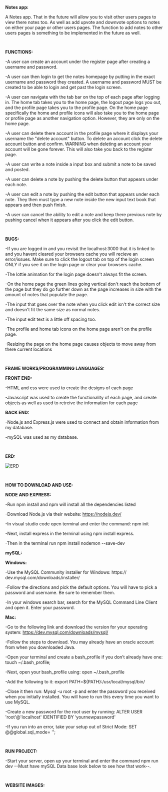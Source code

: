 ﻿
**Notes app:**

A Notes app. That in the future will allow you to visit other users pages to view there notes too. As well as add upvote and downvote options to notes on either your page or other users pages. The function to add notes to other users pages is something to be implemented in the future as well.

<pre>

</pre>

**FUNCTIONS:**

-A user can create an account under the register page after creating a username and password.

-A user can then login to get the notes homepage by putting in the exact username and password they created. A username and password MUST be created to be able to login and get past the login screen.

-A user can navigate with the tab bar on the top of each page after logging in. The home tab takes you to the home page, the logout page logs you out, and the profile page takes you to the profile page. On the home page specifically the home and profile icons will also take you to the home page or profile page as another navigation option. However, they are only on the home page.

-A user can delete there account in the profile page
where it displays your username the "delete account" button. To delete an account click the delete account button and confirm. WARNING when deleting an account your account will be gone forever. This will also take you back to the register page.

-A user can write a note inside a input box and submit a note to be saved and posted.

-A user can delete a note by pushing the delete button that appears under each note.

-A user can edit a note by pushing the edit button that appears under each note. They then must type a new note inside the new input text book that appears and then push finish.

-A user can cancel the ability to edit a note and keep there previous note by pushing cancel when it appears after you click the edit button.

<pre>

</pre>

**BUGS:**

-If you are logged in and you revisit the localhost:3000 that it is linked to and you havent cleared your browsers cache you will recieve an error/issues. Make sure to click the logout tab on top of the login screen ONLY if you see it on the login page or clear your browsers cache.

-The lottie animation for the login page doesn't always fit the screen.

-On the home page the green lines going vertical don't reach the bottom of the page but they do go further down as the page increases in size with the amount of notes that populate the page.

-The input that goes over the note when you click edit isn't the correct size and doesn't fit the same size as normal notes.

-The input edit text is a little off spacing too.

-The profile and home tab icons on the home page aren't on the profile page.

-Resizing the page on the home page causes objects to move away from there current locations

<pre>

</pre>

**FRAME WORKS/PROGRAMMING LANGUAGES:**

**FRONT END:**

-HTML and css were used to create the designs of each page

-Javascript was used to create the functionality of each page, and create objects as well as used to retreive the information for each page

**BACK END:**

-Node.js and Express.js were used to connect and obtain information from my database.

-mySQL was used as my database.

<pre>

</pre>

**ERD:**

![ERD](https://user-images.githubusercontent.com/77566307/168484555-8f56814c-563e-413c-8966-2725021e5458.png)

<pre>

</pre>

**HOW TO DOWNLOAD AND USE:**

**NODE AND EXPRESS:**

-Run npm install and npm will install all the dependencies listed

-Download Node.js via their website: https://nodejs.dev/

-In visual studio code open terminal and enter the command: npm init

-Next, install express in the terminal using npm install express.

-Then in the terminal run npm install nodemon --save-dev

**mySQL:**

**Windows:**

-Use the MySQL Community installer for Windows: https:// dev.mysql.com/downloads/installer/

-Follow the directions and pick the default options. You will have to pick a password and username. Be sure to remember them.

-In your windows search bar, search for the MySQL Command Line Client and open it. Enter your password.

**Mac:**

-Go to the following link and download the version for your operating system: https://dev.mysql.com/downloads/mysql/

-Follow the steps to download. You may already have an oracle account from when you downloaded Java.

-Open your terminal and create a bash_profile if you don’t already have one: touch ~/.bash_profile;

-Next, open your bash_profile using: open ~/.bash_profile

-Add the following to it: export PATH=${PATH}:/usr/local/mysql/bin/

-Close it then run: Mysql -u root -p and enter the password you received when you initially installed. You will have to run this every time you want to use MySQL.

-Create a new password for the root user by running: ALTER USER 'root'@'localhost' IDENTIFIED BY ‘yournewpassword'

-If you run into an error, take your setup out of Strict Mode: SET @@global.sql_mode= '';

<pre>

</pre>

**RUN PROJECT:**

-Start your server, open up your terminal and enter the command npm run dev --Must have mySQL Data base look below to see how that work--.

<pre>

</pre>

**WEBSITE IMAGES:**
